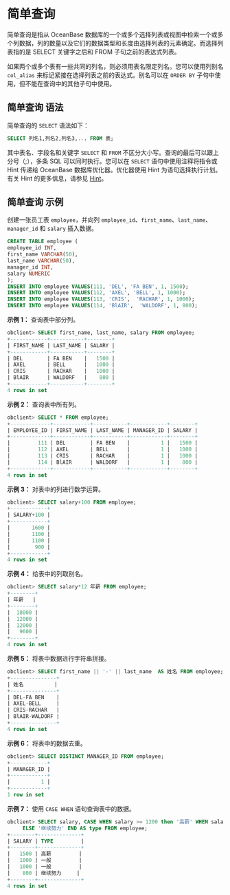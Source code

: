 简单查询 
=========================

简单查询是指从 OceanBase 数据库的一个或多个选择列表或视图中检索一个或多个列数据，列的数量以及它们的数据类型和长度由选择列表的元素确定。而选择列表指的是 SELECT 关键字之后和 FROM 子句之前的表达式列表。

如果两个或多个表有一些共同的列名，则必须用表名限定列名。您可以使用列别名 `col_alias` 来标记紧接在选择列表之前的表达式。别名可以在 `ORDER BY` 子句中使用，但不能在查询中的其他子句中使用。

**简单查询** 语法 
----------------------------

简单查询的 `SELECT` 语法如下：

```sql
SELECT 列名1,列名2,列名3,... FROM 表;
```



其中表名、字段名和关键字 `SELECT` 和 `FROM` 不区分大小写。查询的最后可以跟上分号（;），多条 SQL 可以同时执行。您可以在 `SELECT` 语句中使用注释将指令或 Hint 传递给 OceanBase 数据库优化器。优化器使用 Hint 为语句选择执行计划。有关 Hint 的更多信息，请参见 [Hint](/zh-CN/11.sql-reference-oracle-mode/3.basic-elements-1/6.annotation-1/4.Hint/1.hint-overview.md)。

**简单查询** 示例 
-----------------------

创建一张员工表 `employee`，并向列 `employee_id`、`first_name`、`last_name`、`manager_id` 和 `salary` 插入数据。

```sql
CREATE TABLE employee (
employee_id INT,
first_name VARCHAR(50),
last_name VARCHAR(50),
manager_id INT,
salary NUMERIC
);
INSERT INTO employee VALUES(111, 'DEL', 'FA BEN', 1, 1500);
INSERT INTO employee VALUES(112, 'AXEL', 'BELL', 1, 1000);
INSERT INTO employee VALUES(113, 'CRIS',  'RACHAR', 1, 1000);
INSERT INTO employee VALUES(114, 'BlAIR',  'WALDORF', 1, 800);
```



**示例 1：** 查询表中部分列。

```sql
obclient> SELECT first_name, last_name, salary FROM employee;
+------------+-----------+--------+
| FIRST_NAME | LAST_NAME | SALARY |
+------------+-----------+--------+
| DEL        | FA BEN    |   1500 |
| AXEL       | BELL      |   1000 |
| CRIS       | RACHAR    |   1000 |
| BlAIR      | WALDORF   |    800 |
+------------+-----------+--------+
4 rows in set
```



**示例 2：** 查询表中所有列。

```sql
obclient> SELECT * FROM employee;
+-------------+------------+-----------+------------+--------+
| EMPLOYEE_ID | FIRST_NAME | LAST_NAME | MANAGER_ID | SALARY |
+-------------+------------+-----------+------------+--------+
|         111 | DEL        | FA BEN    |          1 |   1500 |
|         112 | AXEL       | BELL      |          1 |   1000 |
|         113 | CRIS       | RACHAR    |          1 |   1000 |
|         114 | BlAIR      | WALDORF   |          1 |    800 |
+-------------+------------+-----------+------------+--------+
4 rows in set
```



**示例 3：** 对表中的列进行数学运算。

```sql
obclient> SELECT salary+100 FROM employee;
+------------+
| SALARY+100 |
+------------+
|       1600 |
|       1100 |
|       1100 |
|        900 |
+------------+
4 rows in set
```



**示例 4：** 给表中的列取别名。

```sql
obclient> SELECT salary*12 年薪 FROM employee;
+--------+
| 年薪   |
+--------+
|  18000 |
|  12000 |
|  12000 |
|   9600 |
+--------+
4 rows in set
```



**示例 5：** 将表中数据进行字符串拼接。

```sql
obclient> SELECT first_name || '-' || last_name  AS 姓名 FROM employee;
+---------------+
| 姓名          |
+---------------+
| DEL-FA BEN    |
| AXEL-BELL     |
| CRIS-RACHAR   |
| BlAIR-WALDORF |
+---------------+
4 rows in set
```



**示例 6：** 将表中的数据去重。

```sql
obclient> SELECT DISTINCT MANAGER_ID FROM employee;
+------------+
| MANAGER_ID |
+------------+
|          1 |
+------------+
1 row in set
```

 **示例 7：** 使用 `CASE WHEN` 语句查询表中的数据。

```sql
obclient> SELECT salary, CASE WHEN salary >= 1200 then '高薪' WHEN salary >= 1000 THEN '一般'
     ELSE '继续努力' END AS type FROM employee;
+--------+--------------+
| SALARY | TYPE         |
+--------+--------------+
|   1500 | 高薪         |
|   1000 | 一般         |
|   1000 | 一般         |
|    800 | 继续努力     |
+--------+--------------+
4 rows in set
```


